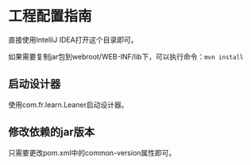 # 工程配置指南

直接使用IntelliJ IDEA打开这个目录即可。

如果需要复制jar包到webroot/WEB-INF/lib下，可以执行命令：```mvn install```

## 启动设计器

使用com.fr.learn.Leaner启动设计器。

## 修改依赖的jar版本

只需要更改pom.xml中的common-version属性即可。